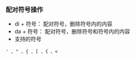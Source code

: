 
### 配对符号操作
- di + 符号： 配对符号，删除符号内的内容
- da + 符号： 配对符号，删除符号和符号内的内容
- 支持的符号
```shell
' 、" 、{ 、[ 、《 、<  
```
